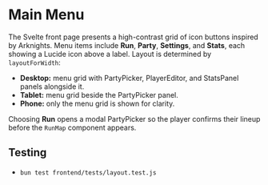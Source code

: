 # Main Menu

The Svelte front page presents a high-contrast grid of icon buttons inspired by
Arknights. Menu items include **Run**, **Party**, **Settings**, and **Stats**, each
showing a Lucide icon above a label. Layout is determined by `layoutForWidth`:
- **Desktop:** menu grid with PartyPicker, PlayerEditor, and StatsPanel panels
  alongside it.
- **Tablet:** menu grid beside the PartyPicker panel.
- **Phone:** only the menu grid is shown for clarity.

Choosing **Run** opens a modal PartyPicker so the player confirms their lineup
before the `RunMap` component appears.

## Testing
- `bun test frontend/tests/layout.test.js`
